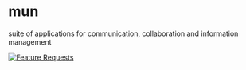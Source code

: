 # mun
suite of applications for communication, collaboration and information management  

[![Feature Requests](http://feathub.com/dearjulian/mun?format=svg)](http://feathub.com/dearjulian/mun)
